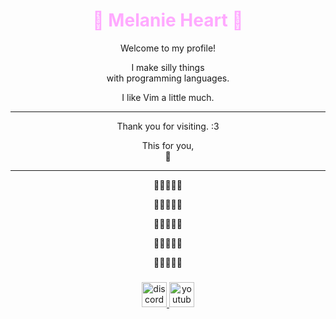 ###

<h1 style="text-align:center;color:#faf;">🌸 Melanie Heart 🌸</h1>

<p style="text-align:center;">Welcome to my profile!</p>

<p style="text-align:center;">I make silly things<br>with programming languages.</p>

<p style="text-align:center;">I like Vim a little much.</p>

---
<p style="text-align:center;">Thank you for visiting. :3</p>

<p style="text-align:center;">This for you,<br>🌷</p>

---
<p style="text-align:center;">🩵🩷🤍🩷🩵</p>
<p style="text-align:center;">🩵🩷🤍🩷🩵</p>
<p style="text-align:center;">🩵🩷🤍🩷🩵</p>
<p style="text-align:center;">🩵🩷🤍🩷🩵</p>
<p style="text-align:center;">🩵🩷🤍🩷🩵</p>

###

<div align="center">
  <a href="https://discordapp.com/users/1305212512287068203" target="_blank">
    <img src="https://img.shields.io/static/v1?message=Discord&logo=discord&label=&color=7289DA&logoColor=white&labelColor=&style=for-the-badge" height="40" alt="discord logo"  />
  </a>
  <a href="https://www.youtube.com/@fragilekittyloveslinux" target="_blank">
    <img src="https://img.shields.io/static/v1?message=Youtube&logo=youtube&label=&color=FF0000&logoColor=white&labelColor=&style=for-the-badge" height="40" alt="youtube logo"  />
  </a>
</div>

###
